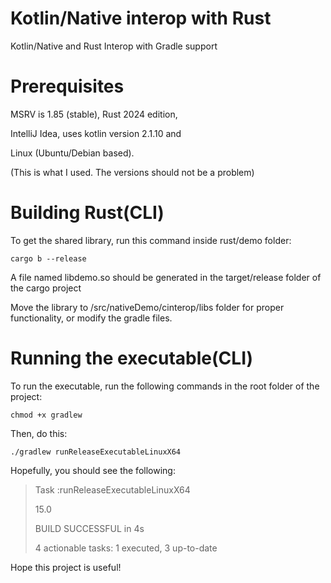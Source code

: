 # Kotlin/Native interop with Rust

Kotlin/Native and Rust Interop with Gradle support

# Prerequisites
MSRV is 1.85 (stable), Rust 2024 edition,
 
IntelliJ Idea, uses kotlin version 2.1.10 and

Linux (Ubuntu/Debian based).

(This is what I used. The versions should not be a problem)

# Building Rust(CLI)
To get the shared library, run this command inside rust/demo folder:

```
cargo b --release
```

A file named libdemo.so should be generated in the
target/release folder of the cargo project

Move the library to /src/nativeDemo/cinterop/libs folder for proper functionality,
or modify the gradle files.

# Running the executable(CLI)
To run the executable, run the following commands
in the root folder of the project:

```
chmod +x gradlew
```

Then, do this:

```
./gradlew runReleaseExecutableLinuxX64
```

Hopefully, you should see the following:

>Task :runReleaseExecutableLinuxX64
>
>15.0
>
>
>BUILD SUCCESSFUL in 4s
>
>4 actionable tasks: 1 executed, 3 up-to-date

Hope this project is useful!
